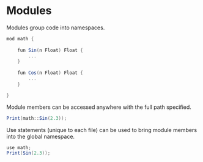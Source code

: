 # Modules

Modules group code into namespaces.
```cs
mod math {
    
    fun Sin(n Float) Float {
        ...
    }
    
    fun Cos(n Float) Float {
        ...
    }

}
```

Module members can be accessed anywhere with the full path specified.
```cs
Print(math::Sin(2.3));
```

Use statements (unique to each file) can be used to bring module members into the global namespace.
```cs
use math;
Print(Sin(2.3));
```